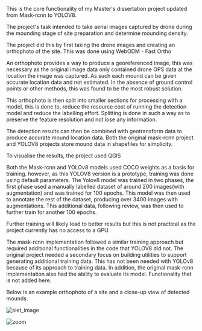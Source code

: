 This is the core functionality of my Master's dissertation project updated from Mask-rcnn to YOLOV8.

The project's task intended to take aerial images captured by drone during the mounding stage of site preparation and determine mounding density.

The project did this by first taking the drone images and creating an orthophoto of the site.
This was done using WebODM - Fast Ortho

An orthophoto provides a way to produce a georeferenced image, this was necessary as the original image data only contained drone GPS data at the location the image was captured.
As such each mound can be given accurate location data and not estimated. In the absence of ground control points or other methods, this was found to be the most robust solution. 

This orthophoto is then split into smaller sections for processing with a model, this is done to, reduce the resource cost of running the detection model and reduce the labelling effort.
Splitting is done in such a way as to preserve the feature resolution and not lose any information.

The detection results can then be combined with geotransform data to produce accurate mound location data. Both the original mask-rcnn project and YOLOV8 projects store mound data in shapefiles for simplicity.

To visualise the results, the project used QGIS

Both the Mask-rcnn and YOLOv8 models used COCO weights as a basis for training. however, as this YOLOV8 version is a prototype, training was done using default parameters.
The Yolov8 model was trained in two phases, the first phase used a manually labelled dataset of around 200 images(with augmentation) and was trained for 100 epochs.
This model was then used to annotate the rest of the dataset, producing over 3400 images with augmentations.
This additional data, following review, was then used to further train for another 100 epochs.

Further training will likely lead to better results but this is not practical as the project currently has no access to a GPU.

The mask-rcnn implementation followed a similar training approach but required additional functionalities in the code that YOLOV8 did not.
The original project needed a secondary focus on building utilities to support generating additional training data. 
This has not been needed with YOLOv8 because of its approach to training data.
In addition, the original mask-rcnn implementation also had the ability to evaluate its model. Functionality that is not added here.

Below is an example orthophoto of a site and a close-up view of detected mounds. 

![siet_image](https://github.com/Jamie-38/MoundEstimation/assets/85198881/344196bd-e15e-4981-8838-592a609e5744)




![zoom](https://github.com/Jamie-38/MoundEstimation/assets/85198881/d7c9fd15-91b1-4caa-8c96-8d1c5f3aa8ce)
